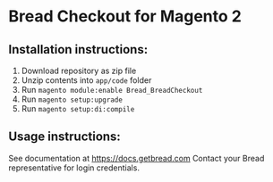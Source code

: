 # Bread Checkout for Magento 2

## Installation instructions:
1. Download repository as zip file
2. Unzip contents into `app/code` folder
3. Run `magento module:enable Bread_BreadCheckout`
4. Run `magento setup:upgrade`
5. Run `magento setup:di:compile`

## Usage instructions:
See documentation at https://docs.getbread.com
Contact your Bread representative for login credentials.
